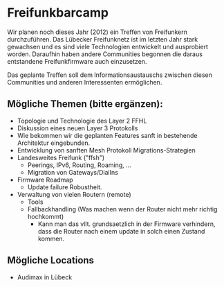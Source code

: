 # Freifunkbarcamp

Wir planen noch dieses Jahr (2012) ein Treffen von Freifunkern durchzuführen. Das Lübecker Freifunknetz ist im letzten Jahr stark gewachsen und es sind viele Technologien entwickelt und ausprobiert worden. Daraufhin haben andere Communities begonnen die daraus entstandene Freifunkfirmware auch einzusetzen.

Das geplante Treffen soll dem Informationsaustauschs zwischen diesen Communities und anderen Interessenten ermöglichen.

## Mögliche Themen (bitte ergänzen):

* Topologie und Technologie des Layer 2 FFHL
* Diskussion eines neuen Layer 3 Protokolls
 * Wie bekommen wir die geplanten Features sanft in bestehende Architektur eingebunden.
* Entwicklung von sanften Mesh Protokoll Migrations-Strategien
* Landesweites Freifunk ("ffsh")
  * Peerings, IPv6, Routing, Roaming, ...
  * Migration von Gateways/DialIns
* Firmware Roadmap
  * Update failure Robustheit.
* Verwaltung von vielen Routern (remote)
  * Tools
  * Fallbackhandling (Was machen wenn der Router nicht mehr richtig hochkommt)
    * Kann man das vllt. grundsaetzlich in der Firmware verhindern, dass die
      Router nach einem update in solch einen Zustand kommen.

## Mögliche Locations

* Audimax in Lübeck